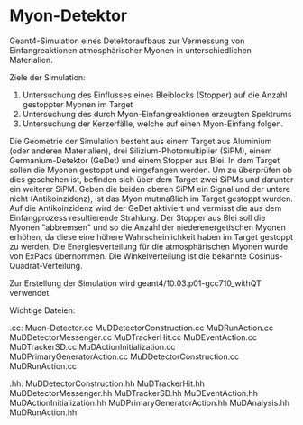 # Myon-Detektor
Geant4-Simulation eines Detektoraufbaus zur Vermessung von Einfangreaktionen atmosphärischer Myonen in unterschiedlichen Materialien.

Ziele der Simulation:
1. Untersuchung des Einflusses eines Bleiblocks (Stopper) auf die Anzahl gestoppter Myonen im Target
2. Untersuchung des durch Myon-Einfangreaktionen erzeugten Spektrums
3. Untersuchung der Kerzerfälle, welche auf einen Myon-Einfang folgen.

Die Geometrie der Simulation besteht aus einem Target aus Aluminium (oder anderen Materialien), drei Silizium-Photomultiplier (SiPM), einem Germanium-Detektor (GeDet) und einem Stopper aus Blei.
In dem Target sollen die Myonen gestoppt und eingefangen werden. Um zu überprüfen ob dies geschehen ist, befinden sich über dem Target zwei SiPMs und darunter ein weiterer SiPM. Geben die beiden oberen SiPM ein Signal und der untere nicht (Antikoinzidenz), ist das Myon mutmaßlich im Target gestoppt wurden.
Auf die Antikoinzidenz wird der GeDet aktiviert und vermisst die aus dem Einfangprozess resultierende Strahlung.
Der Stopper aus Blei soll die Myonen "abbremsen" und so die Anzahl der niederenergetischen Myonen erhöhen, da diese eine höhere Wahrscheinlichkeit haben im Target gestoppt zu werden. 
Die Energiesverteilung für die atmosphärischen Myonen wurde von ExPacs übernommen. Die Winkelverteilung ist die bekannte Cosinus-Quadrat-Verteilung.

Zur Erstellung der Simulation wird geant4/10.03.p01-gcc710_withQT verwendet. 

Wichtige Dateien:

.cc:
Muon-Detector.cc
MuDDetectorConstruction.cc     MuDRunAction.cc
MuDDetectorMessenger.cc        MuDTrackerHit.cc
MuDEventAction.cc              MuDTrackerSD.cc
MuDActionInitialization.cc     MuDPrimaryGeneratorAction.cc
MuDDetectorConstruction.cc     MuDRunAction.cc

.hh:
MuDDetectorConstruction.hh    MuDTrackerHit.hh
MuDDetectorMessenger.hh       MuDTrackerSD.hh
MuDEventAction.hh             MuDActionInitialization.hh 
MuDPrimaryGeneratorAction.hh  MuDAnalysis.hh         
MuDRunAction.hh
